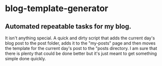 # blog-template-generator
## Automated repeatable tasks for my blog.

It isn't anything special. A quick and dirty script that adds the current day's blog post to the post folder, adds it 
to the "my-posts" page and then moves the template for the current day's post to the "posts directory. I am sure that 
there is plenty that could be done better but it's just meant to get something simple done quickly. 
